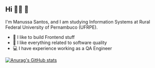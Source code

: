 ## Hi :woman_technologist: 🐛

I'm Manussa Santos, and I am studying Information Systems at Rural Federal University of Pernambuco (UFRPE).

- 🔭 I like to build Frontend stuff
- 🧪 I like everything related to software quality
- 💻 I have experience working as a QA Engineer 

[![Anurag's GitHub stats](https://github-readme-stats.vercel.app/api?username=manuferreira&count_private=true&show_icons=true&theme=radical)](https://github.com/anuraghazra/github-readme-stats)

